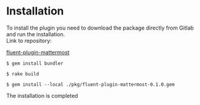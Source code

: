 # Installation

To install the plugin you need to download the package directly from Gitlab and run the installation.  
Link to repository:

[fluent-plugin-mattermost](https://gitlab.levigo.systems/codefactory/fluent-plugin-mattermost)

```
$ gem install bundler
```
```
$ rake build
```
```
$ gem install --local ./pkg/fluent-plugin-mattermost-0.1.0.gem
```

The installation is completed